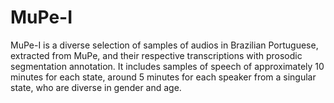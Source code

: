 # MuPe-I
MuPe-I is a diverse selection of samples of audios in Brazilian Portuguese, extracted from MuPe, and their respective transcriptions with prosodic segmentation annotation. It includes samples of speech of approximately 10 minutes for each state, around 5 minutes for each speaker from a singular state, who are diverse in gender and age. 
